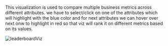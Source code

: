 This visualization is used to compare multiple business metrics across different attributes. we have to select/click on one of the attributes which will highlight with the blue color and for next attributes we can hover over next onw to highlight in red so that viz will rank it on different metrics based on its values.

![leaderboardViz](https://github.com/agri2411/leaderboardViz/assets/51440004/b39096f2-48f8-47c2-81cc-c9076a5c8c70)
